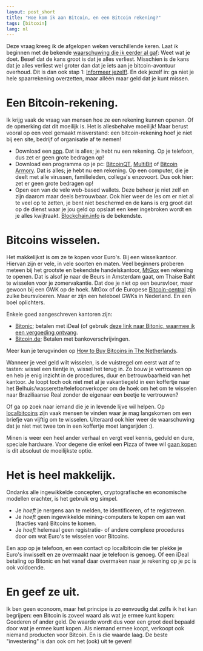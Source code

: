```yaml
---
layout: post_short
title: "Hoe kom ik aan Bitcoin, en een Bitcoin rekening?"
tags: [bitcoin]
lang: nl
---
```


Deze vraag kreeg ik de afgelopen weken verschillende keren. Laat ik
beginnen met de bekende [waarschuwing die ik eerder al
gaf](http://berk.es/2013/04/01/bitcoins-kopen-weet-wat-je-doet/): Weet
wat je doet. Besef dat de kans groot is dat je alles verliest. Misschien
is de kans dat je alles verliest wel groter dan dat je iets aan je
bitcoin-avontuur overhoud. Dit is dan ook stap 1: [Informeer
jezelf!](http://bitcoin.org/nl/wat-u-moet-weten). En dek jezelf in: ga
niet je hele spaarrekening overzetten, maar alléén maar geld dat je kunt
missen.

# Een Bitcoin-rekening.

Ik krijg vaak de vraag van mensen hoe ze een rekening kunnen openen. Of
de opmerking dat dit moeilijk is. Het is allesbehalve moeilijk! Maar
berust vooral op een veel gemaakt misverstand: een bitcoin-rekening hoef
je niet bij een site, bedrijf of organisatie af te nemen! 

* Download een
[app](https://play.google.com/store/apps/details?id=de.schildbach.wallet).
Dat is alles; je hebt nu een rekening. Op je telefoon, dus zet er geen
grote bedragen op!
* Download een programma op je pc: [BitcoinQT](http://bitcoin.org/nl/download), [MultiBit](https://multibit.org/) of [Bitcoin Armory](https://bitcoinarmory.com/). Dat is alles; je hebt nu een rekening. Op een computer, die je deelt met alle virussen, familieleden, collega's enzovoort. Dus ook hier: zet er geen grote bedragen op!
* Open een van de vele web-based wallets. Deze beheer je niet zelf en
zijn daarom maar deels betrouwbaar. Ook hier weer de les om er niet al
te veel op te zetten, je bent niet beschermd en de kans is erg groot dat
op de dienst waar je jou geld op opslaat een keer ingebroken wordt en je
alles kwijtraakt. [Blockchain.info](https://blockchain.info/) is de
bekendste.

# Bitcoins wisselen.

Het makkelijkst is om ze te kopen voor Euro's. Bij een wisselkantoor.
Hiervan zijn er vele, in vele soorten en maten. Veel beginners proberen
meteen bij het grootste en bekendste handelskantoor,
[MtGox](http://mtgox.com) een rekening te openen. Dat is alsof je naar
de Beurs in Amsterdam gaat, om Thaise Baht te wisselen voor je
zomervakantie. Dat doe je niet op een beursvloer, maar gewoon bij een
GWK op de hoek. MtGox of de Europese [Bitcoin-central](https://bitcoin-central.net) zijn zulke beursvloeren. Maar er zijn een heleboel GWKs in Nederland. En een boel oplichters.

Enkele goed aangeschreven kantoren zijn:

* [Bitonic](https://bitonic.nl/); betalen met iDeal (of gebruik [deze link naar Bitonic, waarmee ik een vergoeding ontvang](https://bitonic.nl/?refcode=pz3mBx94765).
* [Bitcoin.de](https://www.bitcoin.de/en?cr=1); Betalen met
bankoverschrijvingen.

Meer kun je terugvinden op [How to Buy Bitcoins in The Netherlands](http://howtobuybitcoins.info/nl.html). 

Wanneer je veel geld wilt wisselen, is de vuistregel om eerst wat af te tasten: wissel een tientje in, wissel het terug in. Zo bouw je vertrouwen op en heb je enig inzicht in de procedures, duur en betrouwbaarheid van het kantoor. Je loopt toch ook niet met al je vakantiegeld in een koffertje naar het Belhuis/wasserette/telefoonverkoper om de hoek om het om te wisselen naar Braziliaanse Real zonder de eigenaar een beetje te vertrouwen?

Of ga op zoek naar iemand die je in levende lijve wil helpen. Op [localbitcoins](https://localbitcoins.com/) zijn vaak mensen te vinden waar je mag langskomen om een briefje van vijftig om te wisselen. Uiteraard ook hier weer de waarschuwing dat je niet met twee ton in een koffertje moet langsrijden :).

Minen is weer een heel ander verhaal en vergt veel kennis, geduld en
dure, speciale hardware. Voor degene die enkel een Pizza of twee wil [gaan
kopen](http://blog.thuisbezorgd.nl/bitcoins-voor-pizza/) is dit absoluut
de moeilijkste optie.

# Het is heel makkelijk.
Ondanks alle ingewikkelde concepten, cryptografische en economische
modellen erachter, is het gebruik erg simpel. 

* Je *hoeft* je nergens aan te melden, te identificeren, of te
registreren.
* Je *hoeft* geen ingewikkelde mining-computers te kopen om aan wat
(fracties van) Bitcoins te komen.
* Je *hoeft* helemaal geen registratie- of andere complexe procedures
door om wat Euro's te wisselen voor Bitcoins.

Een app op je telefoon, en een contact op localbitcoin die ter plekke je
Euro's inwisselt en ze overmaakt naar je telefoon is genoeg. Of een
iDeal betaling op Bitonic en het vanaf daar overmaken naar je rekening
op je pc is ook voldoende.

# En geef ze uit.
Ik ben geen econoom, maar het principe is zo eenvoudig dat zelfs ik het
kan begrijpen: een Bitcoin is zoveel waard als wat je ermee kunt kopen:
Goederen of ander geld. De waarde wordt dus voor een groot deel bepaald door wat je ermee kunt kopen. Als
niemand ermee koopt, verkoopt ook niemand producten voor Bitcoin. En is
die waarde laag. De beste "investering" is dan ook om het (ook) uit te
geven!
